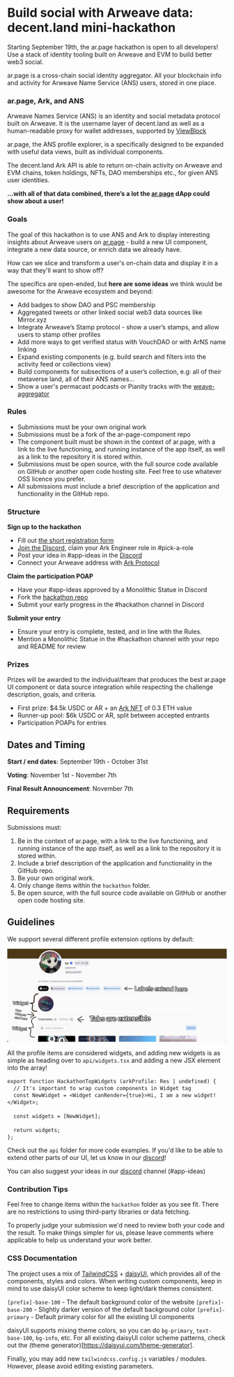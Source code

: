 # Build social with Arweave data: decent.land mini-hackathon

Starting September 19th, the ar.page hackathon is open to all developers! Use a stack of identity tooling built on Arweave and EVM to build better web3 social.

ar.page is a cross-chain social identity aggregator. All your blockchain info and activity for Arweave Name Service (ANS) users, stored in one place.

### ar.page, Ark, and ANS

Arweave Names Service (ANS) is an identity and social metadata protocol built on Arweave. It is the username layer of decent.land as well as a human-readable proxy for wallet addresses, supported by [ViewBlock](https://v2.viewblock.io/)

ar.page, the ANS profile explorer, is a specifically designed to be expanded with useful data views, built as individual components.

The decent.land Ark API is able to return on-chain activity on Arweave and EVM chains, token holdings, NFTs, DAO memberships etc., for given ANS user identities.

**…with all of that data combined, there’s a lot the [ar.page](http://ar.page) dApp could show about a user!**

### Goals

The goal of this hackathon is to use ANS and Ark to display interesting insights about Arweave users on [ar.page](https://ar.page) - build a new UI component, integrate a new data source, or enrich data we already have.

How can we slice and transform a user's on-chain data and display it in a way that they'll want to show off?

The specifics are open-ended, but **here are some ideas** we think would be awesome for the Arweave ecosystem and beyond:

- Add badges to show DAO and PSC membership
- Aggregated tweets or other linked social web3 data sources like Mirror.xyz
- Integrate Arweave’s Stamp protocol - show a user’s stamps, and allow users to stamp other profiles
- Add more ways to get verified status with VouchDAO or with ArNS name linking
- Expand existing components (e.g. build search and filters into the activity feed or collections view)
- Build components for subsections of a user’s collection, e.g: all of their metaverse land, all of their ANS names…
- Show a user's permacast podcasts or Pianity tracks with the [weave-aggregator](https://github.com/decentldotland/weave-aggregator)

### Rules

- Submissions must be your own original work
- Submissions must be a fork of the ar-page-component repo
- The component built must be shown in the context of ar.page, with a link to the live functioning, and running instance of the app itself, as well as a link to the repository it is stored within.
- Submissions must be open source, with the full source code available on GitHub or another open code hosting site. Feel free to use whatever OSS licence you prefer.
- All submissions must include a brief description of the application and functionality in the GitHub repo.

### Structure

**Sign up to the hackathon**

- Fill out [the short registration form](https://forms.gle/evsxaX63nGHgn3DD7)
- [Join the Discord](http://discord.gg/decentland), claim your Ark Engineer role in #pick-a-role
- Post your idea in #app-ideas in the [Discord](http://discord.gg/decentland)
- Connect your Arweave address with [Ark Protocol](http://ark.decent.land)

**Claim the participation POAP**

- Have your #app-ideas approved by a Monolithic Statue in Discord
- Fork the [hackathon repo](https://github.com/decentldotland/ANS_UI_2.0/tree/UI2.0/components_new/user/hackathon)
- Submit your early progress in the #hackathon channel in Discord

**Submit your entry**

- Ensure your entry is complete, tested, and in line with the Rules.
- Mention a Monolithic Statue in the #hackathon channel with your repo and README for review

### Prizes

Prizes will be awarded to the individual/team that produces the best ar.page UI component or data source integration while respecting the challenge description, goals, and criteria.

- First prize: $4.5k USDC or AR + an [Ark NFT](http://mint.decent.land) of 0.3 ETH value
- Runner-up pool: $6k USDC or AR, split between accepted entrants
- Participation POAPs for entries

## Dates and Timing
**Start / end dates**: September 19th - October 31st

**Voting**: November 1st - November 7th

**Final Result Announcement**: November 7th

## Requirements
Submissions must:
1. Be in the context of ar.page, with a link to the live functioning, and running instance of the app itself, as well as a link to the repository it is stored within.
2. Include a brief description of the application and functionality in the GitHub repo.
3. Be your own original work.
4. Only change items within the `hackathon` folder.
5. Be open source, with the full source code available on GitHub or another open code hosting site.

## Guidelines
We support several different profile extension options by default:

![Info](images/info.jpg "Extension options")

All the profile items are considered widgets, and adding new widgets is as simple as heading over to `api/widgets.tsx` and adding a new JSX element into the array!

```JSX
export function HackathonTopWidgets (arkProfile: Res | undefined) {
  // It's important to wrap custom components in Widget tag
  const NewWidget = <Widget canRender={true}>Hi, I am a new widget!</Widget>;

  const widgets = [NewWidget];

  return widgets;
};
```

Check out the `api` folder for more code examples. If you'd like to be able to extend other parts of our UI, let us know in our [discord](https://discord.gg/decentland)!

You can also suggest your ideas in our [discord](https://discord.gg/decentland) channel (#app-ideas)
### Contribution Tips

Feel free to change items within the `hackathon` folder as you see fit. There are no restrictions to using third-party libraries or data fetching.

To properly judge your submission we'd need to review both your code and the result. To make things simpler for us, please leave comments where applicable to help us understand your work better.

### CSS Documentation
The project uses a mix of [TailwindCSS](https://tailwindcss.com) + [daisyUI](https://daisyui.com), which provides all of the components, styles and colors.
When writing custom components, keep in mind to use daisyUI color scheme to keep light/dark themes consistent.

`[prefix]-base-100` - The default background color of the website
`[prefix]-base-200` - Slightly darker version of the default background color
`[prefix]-primary` - Default primary color for all the existing UI components

daisyUI supports mixing theme colors, so you can do `bg-primary`, `text-base-100`, `bg-info`, etc. For all existing daisyUI color scheme patterns, check out the (theme generator)[https://daisyui.com/theme-generator].

Finally, you may add new `tailwindcss.config.js` variables / modules. However, please avoid editing existing parameters.
